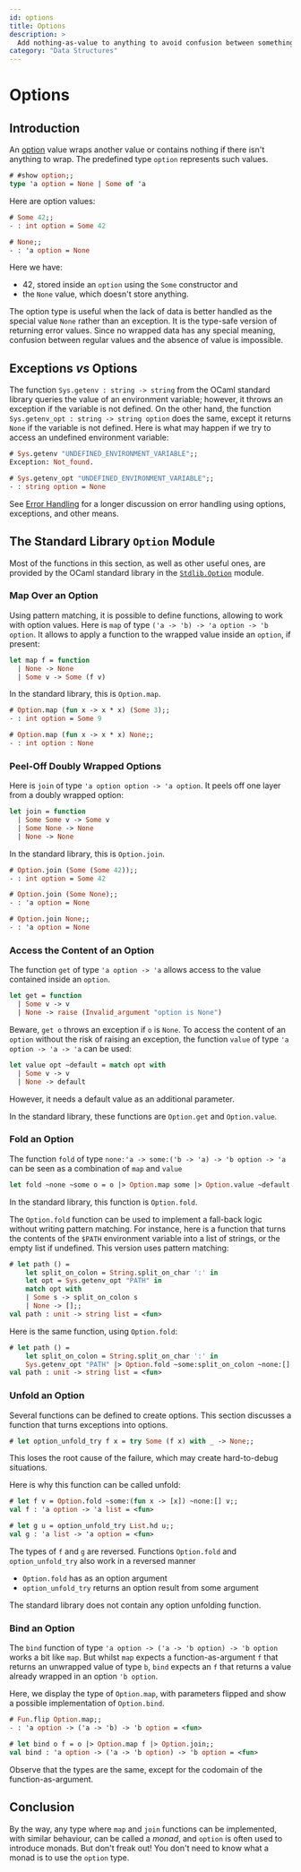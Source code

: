 ```yaml
---
id: options
title: Options
description: >
  Add nothing-as-value to anything to avoid confusion between something and “no such thing“.
category: "Data Structures"
---
```


# Options

## Introduction

An [option](https://en.wikipedia.org/wiki/Option_type) value wraps another value or contains nothing if there isn't anything to wrap. The predefined type `option` represents such values.
<!-- $MDX non-deterministic=command -->
```ocaml
# #show option;;
type 'a option = None | Some of 'a
```

Here are option values:
```ocaml
# Some 42;;
- : int option = Some 42

# None;;
- : 'a option = None
```

Here we have:
* 42, stored inside an `option` using the `Some` constructor and
* the `None` value, which doesn't store anything.

The option type is useful when the lack of data is better handled as the special value `None` rather than an exception. It is the type-safe version of returning error values. Since no wrapped data has any special meaning, confusion between regular values and the absence of value is impossible.

## Exceptions _vs_ Options

The function `Sys.getenv : string -> string` from the OCaml standard library queries the value of an environment variable; however, it throws an exception if the variable is not defined. On the other hand, the function `Sys.getenv_opt : string -> string option` does the same, except it returns `None` if the variable is not defined. Here is what may happen if we try to access an undefined environment variable:
```ocaml
# Sys.getenv "UNDEFINED_ENVIRONMENT_VARIABLE";;
Exception: Not_found.

# Sys.getenv_opt "UNDEFINED_ENVIRONMENT_VARIABLE";;
- : string option = None
```

See [Error Handling](/docs/error-handling) for a longer discussion on error handling using options, exceptions, and other means.

## The Standard Library `Option` Module

Most of the functions in this section, as well as other useful ones, are provided by the OCaml standard library in the [`Stdlib.Option`](/api/Option.html) module.

### Map Over an Option

Using pattern matching, it is possible to define functions, allowing to work with option values. Here is `map` of type `('a -> 'b) -> 'a option -> 'b option`. It allows to apply a function to the wrapped value inside an `option`, if present:
```ocaml
let map f = function
  | None -> None
  | Some v -> Some (f v)
```

In the standard library, this is `Option.map`.
```ocaml
# Option.map (fun x -> x * x) (Some 3);;
- : int option = Some 9

# Option.map (fun x -> x * x) None;;
- : int option : None
```

### Peel-Off Doubly Wrapped Options

Here is `join` of type `'a option option -> 'a option`. It peels off one layer from a doubly wrapped option:

```ocaml
let join = function
  | Some Some v -> Some v
  | Some None -> None
  | None -> None
```

In the standard library, this is `Option.join`.
```ocaml
# Option.join (Some (Some 42));;
- : int option = Some 42

# Option.join (Some None);;
- : 'a option = None

# Option.join None;;
- : 'a option = None
```

### Access the Content of an Option

The function `get` of type `'a option -> 'a` allows access to the value contained inside an `option`.
```ocaml
let get = function
  | Some v -> v
  | None -> raise (Invalid_argument "option is None")
```

Beware, `get o` throws an exception if `o` is `None`. To access the content of an `option` without the risk of raising an exception, the function `value` of type `'a option -> 'a -> 'a` can be used:
```ocaml
let value opt ~default = match opt with
  | Some v -> v
  | None -> default
```

However, it needs a default value as an additional parameter.

In the standard library, these functions are `Option.get` and `Option.value`.

### Fold an Option

The function `fold` of type `none:'a -> some:('b -> 'a) -> 'b option -> 'a` can be seen as a combination of `map` and `value`
```ocaml
let fold ~none ~some o = o |> Option.map some |> Option.value ~default:none
```

In the standard library, this function is `Option.fold`.

The `Option.fold` function can be used to implement a fall-back logic without writing pattern matching. For instance, here is a function that turns the contents of the `$PATH` environment variable into a list of strings, or the empty list if undefined. This version uses pattern matching:
```ocaml
# let path () =
    let split_on_colon = String.split_on_char ':' in
    let opt = Sys.getenv_opt "PATH" in
    match opt with
    | Some s -> split_on_colon s
    | None -> [];;
val path : unit -> string list = <fun>
```

Here is the same function, using `Option.fold`:
```ocaml
# let path () =
    let split_on_colon = String.split_on_char ':' in
    Sys.getenv_opt "PATH" |> Option.fold ~some:split_on_colon ~none:[];;
val path : unit -> string list = <fun>
```

### Unfold an Option

Several functions can be defined to create options. This section discusses a function that turns exceptions into options.
```ocaml
# let option_unfold_try f x = try Some (f x) with _ -> None;;
```

This loses the root cause of the failure, which may create hard-to-debug situations.

Here is why this function can be called unfold:
```ocaml
# let f v = Option.fold ~some:(fun x -> [x]) ~none:[] v;;
val f : 'a option -> 'a list = <fun>

# let g u = option_unfold_try List.hd u;;
val g : 'a list -> 'a option = <fun>
```

The types of `f` and `g` are reversed. Functions `Option.fold` and `option_unfold_try` also work in a reversed manner
* `Option.fold` has as an option argument
* `option_unfold_try` returns an option result from some argument

The standard library does not contain any option unfolding function.

### Bind an Option

The `bind` function of type `'a option -> ('a -> 'b option) -> 'b option` works a bit like `map`. But whilst `map` expects a function-as-argument `f` that returns an unwrapped value of type `b`, `bind` expects an `f` that returns a value already wrapped in an option `'b option`.

Here, we display the type of `Option.map`, with parameters flipped and show a possible implementation of `Option.bind`.
```ocaml
# Fun.flip Option.map;;
- : 'a option -> ('a -> 'b) -> 'b option = <fun>

# let bind o f = o |> Option.map f |> Option.join;;
val bind : 'a option -> ('a -> 'b option) -> 'b option = <fun>
```

Observe that the types are the same, except for the codomain of the function-as-argument.

## Conclusion

By the way, any type where `map` and `join` functions can be implemented, with similar behaviour, can be called a _monad_, and `option` is often used to introduce monads. But don't freak out! You don't need to know what a monad is to use the `option` type.

